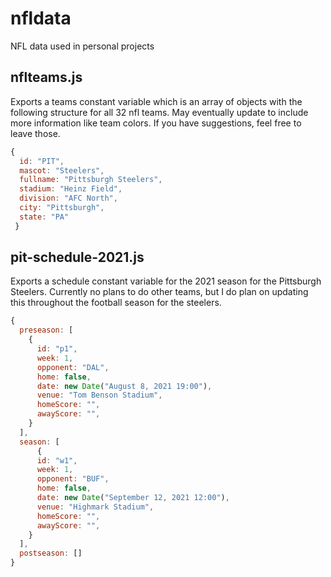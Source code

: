 # nfldata
NFL data used in personal projects


## nflteams.js 
Exports a teams constant variable which is an array of objects with the following structure for all 32 nfl teams.  May eventually update to include more information like team colors.  If you have suggestions, feel free to leave those.

```js
{
  id: "PIT",
  mascot: "Steelers",
  fullname: "Pittsburgh Steelers",
  stadium: "Heinz Field",
  division: "AFC North",
  city: "Pittsburgh",
  state: "PA"
 }
```

## pit-schedule-2021.js
Exports a schedule constant variable for the 2021 season for the Pittsburgh Steelers.  Currently no plans to do other teams, but I do plan on updating this throughout the football season for the steelers.

```js
{
  preseason: [
    {
      id: "p1",
      week: 1,
      opponent: "DAL",
      home: false,
      date: new Date("August 8, 2021 19:00"),
      venue: "Tom Benson Stadium",
      homeScore: "",
      awayScore: "",
    }
  ],
  season: [
      {
      id: "w1",
      week: 1,
      opponent: "BUF",
      home: false,
      date: new Date("September 12, 2021 12:00"),
      venue: "Highmark Stadium",
      homeScore: "",
      awayScore: "",
    }
  ],
  postseason: []
}

```
